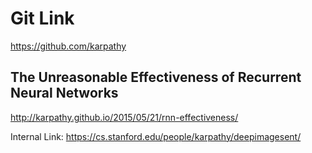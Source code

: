 

# Git Link
https://github.com/karpathy



## The Unreasonable Effectiveness of Recurrent Neural Networks

http://karpathy.github.io/2015/05/21/rnn-effectiveness/

Internal Link:  https://cs.stanford.edu/people/karpathy/deepimagesent/